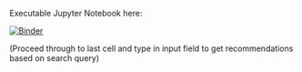 Executable Jupyter Notebook here:

[![Binder](https://mybinder.org/badge_logo.svg)](https://mybinder.org/v2/gh/rishi-m100/recommendation_system/HEAD?labpath=rec_system2.ipynb
)


(Proceed through to last cell and type in input field to get recommendations based on search query) 

<!-- <a target="_blank" href="https://mybinder.org/v2/gh/rishi-m100/recommendation_system/3d1051506a04a66989c1e5e3562622be6a7f4fdf?urlpath=lab%2Ftree%2Frec_system2.ipynb"><img src="https://mybinder.org/badge_logo.svg" alt="Binder"></a>-->

